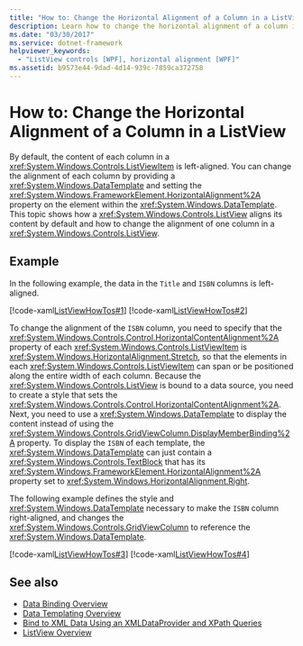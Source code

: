 ```yaml
---
title: "How to: Change the Horizontal Alignment of a Column in a ListView"
description: Learn how to change the horizontal alignment of a column in a ListView. By default, the content of each column in a ListViewItem is left-aligned.
ms.date: "03/30/2017"
ms.service: dotnet-framework
helpviewer_keywords:
  - "ListView controls [WPF], horizontal alignment [WPF]"
ms.assetid: b9573e44-9dad-4d14-939c-7859ca372758
---
```

# How to: Change the Horizontal Alignment of a Column in a ListView

By default, the content of each column in a <xref:System.Windows.Controls.ListViewItem> is left-aligned. You can change the alignment of each column by providing a <xref:System.Windows.DataTemplate> and setting the <xref:System.Windows.FrameworkElement.HorizontalAlignment%2A> property on the element within the <xref:System.Windows.DataTemplate>. This topic shows how a <xref:System.Windows.Controls.ListView> aligns its content by default and how to change the alignment of one column in a <xref:System.Windows.Controls.ListView>.

## Example

In the following example, the data in the `Title` and `ISBN` columns is left-aligned.

[!code-xaml[ListViewHowTos#1](~/samples/snippets/csharp/VS_Snippets_Wpf/ListViewHowTos/CSharp/Window1.xaml#1)]
[!code-xaml[ListViewHowTos#2](~/samples/snippets/csharp/VS_Snippets_Wpf/ListViewHowTos/CSharp/Window1.xaml#2)]

To change the alignment of the `ISBN` column, you need to specify that the <xref:System.Windows.Controls.Control.HorizontalContentAlignment%2A> property of each <xref:System.Windows.Controls.ListViewItem> is <xref:System.Windows.HorizontalAlignment.Stretch>, so that the elements in each <xref:System.Windows.Controls.ListViewItem> can span or be positioned along the entire width of each column. Because the <xref:System.Windows.Controls.ListView> is bound to a data source, you need to create a style that sets the <xref:System.Windows.Controls.Control.HorizontalContentAlignment%2A>. Next, you need to use a <xref:System.Windows.DataTemplate> to display the content instead of using the <xref:System.Windows.Controls.GridViewColumn.DisplayMemberBinding%2A> property. To display the `ISBN` of each template, the <xref:System.Windows.DataTemplate> can just contain a <xref:System.Windows.Controls.TextBlock> that has its <xref:System.Windows.FrameworkElement.HorizontalAlignment%2A> property set to <xref:System.Windows.HorizontalAlignment.Right>.

The following example defines the style and <xref:System.Windows.DataTemplate> necessary to make the `ISBN` column right-aligned, and changes the <xref:System.Windows.Controls.GridViewColumn> to reference the <xref:System.Windows.DataTemplate>.

[!code-xaml[ListViewHowTos#3](~/samples/snippets/csharp/VS_Snippets_Wpf/ListViewHowTos/CSharp/Window1.xaml#3)]
[!code-xaml[ListViewHowTos#4](~/samples/snippets/csharp/VS_Snippets_Wpf/ListViewHowTos/CSharp/Window1.xaml#4)]

## See also

- [Data Binding Overview](../data/index.md)
- [Data Templating Overview](../data/data-templating-overview.md)
- [Bind to XML Data Using an XMLDataProvider and XPath Queries](../data/how-to-bind-to-xml-data-using-an-xmldataprovider-and-xpath-queries.md)
- [ListView Overview](listview-overview.md)
